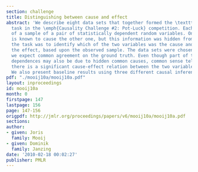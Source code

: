 ```yaml
---
section: challenge
title: Distinguishing between cause and effect
abstract: 'We describe eight data sets that together formed the \texttt{CauseEffectPairs}
  task in the \emph{Causality Challenge #2: Pot-Luck} competition. Each set consists
  of a sample of a pair of statistically dependent random variables. One variable
  is known to cause the other one, but this information was hidden from the participants;
  the task was to identify which of the two variables was the cause and which one
  the effect, based upon the observed sample. The data sets were chosen such that
  we expect common agreement on the ground truth. Even though part of the statistical
  dependences may also be due to hidden common causes, common sense tells us that
  there is a significant cause-effect relation between the two variables in each pair.
  We also present baseline results using three different causal inference methods.'
pdf: "./mooij10a/mooij10a.pdf"
layout: inproceedings
id: mooij10a
month: 0
firstpage: 147
lastpage: 156
page: 147-156
origpdf: http://jmlr.org/proceedings/papers/v6/mooij10a/mooij10a.pdf
sections: 
author:
- given: Joris
  family: Mooij
- given: Dominik
  family: Janzing
date: '2010-02-18 00:02:27'
publisher: PMLR
---
```

